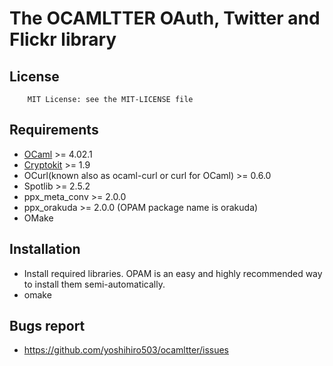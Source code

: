 The OCAMLTTER OAuth, Twitter and Flickr library
====================================================

License
-------

        MIT License: see the MIT-LICENSE file


Requirements
------------
	
* [OCaml](http://caml.inria.fr/) >= 4.02.1
* [Cryptokit](http://pauillac.inria.fr/~xleroy/software.html) >= 1.9
* OCurl(known also as ocaml-curl or curl for OCaml) >= 0.6.0
* Spotlib >= 2.5.2
* ppx_meta_conv >= 2.0.0
* ppx_orakuda >= 2.0.0 (OPAM package name is orakuda) 
* OMake

Installation
------------

* Install required libraries. OPAM is an easy and highly recommended way to install them semi-automatically.
* omake

Bugs report
-----------

* https://github.com/yoshihiro503/ocamltter/issues
	
